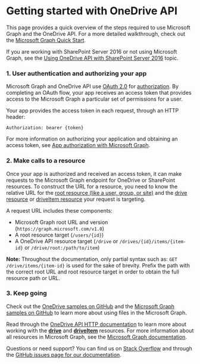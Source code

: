 # Getting started with OneDrive API

This page provides a quick overview of the steps required to use Microsoft Graph and the OneDrive API.
For a more detailed walkthrough, check out the [Microsoft Graph Quick Start](https://graph.microsoft.io/en-us/getting-started).

If you are working with SharePoint Server 2016 or not using Microsoft Graph, see the [Using OneDrive API with SharePoint Server 2016](getting-started-server.md) topic.

### 1. User authentication and authorizing your app

Microsoft Graph and OneDrive API use [OAuth 2.0](http://oauth.net/2/) for [authorization](../auth/index.md).
By completing an OAuth flow, your app receives an access token that provides access to the Microsoft Graph a particular set of permissions for a user.

Your app provides the access token in each request, through an HTTP header:

`Authorization: bearer {token}`

For more information on authorizing your application and obtaining an access token, see [App authorization with Microsoft Graph](https://graph.microsoft.io/en-us/docs/authorization/auth_overview).

### 2. Make calls to a resource

Once your app is authorized and received an access token, it can make requests to the Microsoft Graph endpoint for OneDrive or SharePoint resources.
To construct the URL for a resource, you need to know the relative URL for the [root resource (like a user, group, or site)](../index.md#microsoft-graph-root-resources) and the [drive resource](../resources/drive.md) or [driveItem resource](../resources/driveitem.md) your request is targeting.

A request URL includes these components:

* Microsoft Graph root URL and version (`https://graph.microsoft.com/v1.0`)
* A root resource target (`/users/{id}`)
* A OneDrive API resource target (`/drive` or `/drives/{id}/items/{item-id}` or `/drive/root:/path/to/item`)

**Note:** Throughout the documentation, only partial syntax such as: `GET /drive/items/{item-id}` is used for the sake of brevity.
Prefix the path with the correct root URL and root resource target in order to obtain the full resource path or URL.

### 3. Keep going

Check out the [OneDrive samples on GitHub](https://github.com/onedrive) and the [Microsoft Graph samples on GitHub](https://github.com/microsoftgraph) to learn more about using files in the Microsoft Graph.

Read through the [OneDrive API HTTP documentation](../index.md) to learn more about working with the [**drive**](../resources/drive.md) and [**driveItem**](../resources/driveitem.md) resources.
For more information about all resources in Microsoft Graph, see the [Microsoft Graph documentation](https://graph.microsoft.com).

Questions or need support? You can find us on [Stack Overflow](http://stackoverflow.com/questions/tagged/onedrive) and through the [GitHub issues page for our documentation](https://github.com/onedrive/onedrive-api-docs/issues).

<!-- {
  "type": "#page.annotation",
  "description": "Quick walkthrough for using Microsoft Graph to access files in OneDrive or SharePoint",
  "keywords": "http,auth,onedrive,api,sharepoint",
  "section": "documentation",
  "tocPath": "Overview/Getting started",
  "tocIndex": -100
} -->
